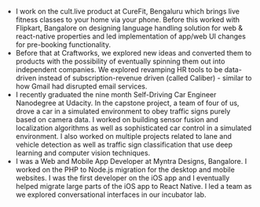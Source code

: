 - I work on the cult.live product at CureFit, Bengaluru which brings live fitness classes to your home via your phone. Before this worked with Flipkart, Bangalore on designing language handling solution for web & react-native properties and led implementation of app/web UI changes for pre-booking functionality.
- Before that at Craftworks, we explored new ideas and converted them to products with the possibility of eventually spinning them out into independent companies. We explored revamping HR tools to be data-driven instead of subscription-revenue driven (called Caliber) - similar to how Gmail had disrupted email services.
- I recently graduated the nine month Self-Driving Car Engineer Nanodegree at Udacity. In the capstone project, a team of four of us, drove a car in a simulated environment to obey traffic signs purely based on camera data. I worked on building sensor fusion and localization algorithms as well as sophisticated car control in a simulated environment. I also worked on multiple projects related to lane and vehicle detection as well as traffic sign classification that use deep learning and computer vision techniques.
- I was a Web and Mobile App Developer at Myntra Designs, Bangalore. I worked on the PHP to Node.js migration for the desktop and mobile websites. I was the first developer on the iOS app and I eventually helped migrate large parts of the iOS app to React Native. I led a team as we explored conversational interfaces in our incubator lab.

